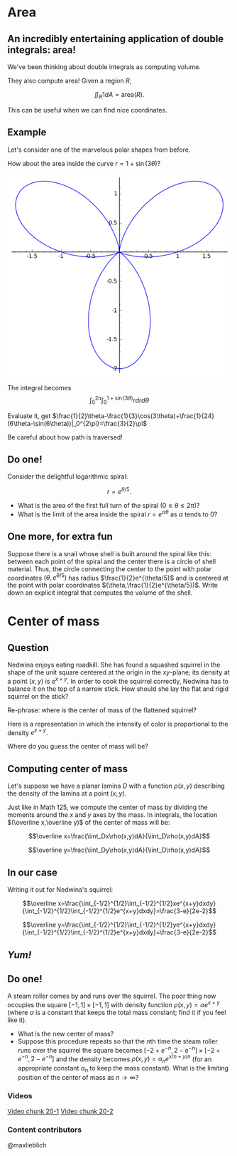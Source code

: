 Area
====

An incredibly entertaining application of double integrals: area!
-----------------------------------------------------------------

We've been thinking about double integrals as computing volume.

They also compute area! Given a region $R$,

$$\iint_R1dA=\text{area}(R).$$

This can be useful when we can find nice coordinates.

Example
-------

Let's consider one of the marvelous polar shapes from before.

How about the area inside the curve $r=1+\sin(3\theta)$?

![There would be a flower here. Sigh.](media/flower.png)

The integral becomes
$$\int_0^{2\pi}\int_0^{1+\sin(3\theta)}rdrd\theta$$

Evaluate it, get
$\frac{1}{2}\theta-\frac{1}{3}\cos(3\theta)+\frac{1}{24}(6\theta-\sin(6\theta))|_0^{2\pi}=\frac{3}{2}\pi$

Be careful about how path is traversed!

Do one!
-------

Consider the delightful logarithmic spiral:

$$r=e^{\theta/5}.$$

-   What is the area of the first full turn of the spiral
    ($0\leq\theta\leq 2\pi$)?
-   What is the limit of the area inside the spiral
    $r=e^{\alpha\theta}$ as $\alpha$ tends to $0$?

One more, for extra fun
-----------------------

Suppose there is a snail whose shell is built around the spiral like
this: between each point of the spiral and the center there is a circle
of shell material. Thus, the circle connecting the center to the point
with polar coordinates $(\theta,e^{\theta/5})$ has radius
$\frac{1}{2}e^{\theta/5}$ and is centered at the point with polar
coordinates $(\theta,\frac{1}{2}e^{\theta/5})$. Write down an
explicit integral that computes the volume of the shell.

Center of mass
==============

Question
--------

Nedwina enjoys eating roadkill. She has found a squashed squirrel in the
shape of the unit square centered at the origin in the $xy$-plane; its
density at a point $(x,y)$ is $e^{x+y}$. In order to cook the
squirrel correctly, Nedwina has to balance it on the top of a narrow
stick. How should she lay the flat and rigid squirrel on the stick?

Re-phrase: where is the center of mass of the flattened squirrel?

Here is a representation in which the intensity of color is proportional
to the density $e^{x+y}$.

Where do you guess the center of mass will be?

Computing center of mass
------------------------

Let's suppose we have a planar lamina $D$ with a function
$\rho(x,y)$ describing the density of the lamina at a point
$(x,y)$.

Just like in Math 125, we compute the center of mass by dividing the
moments around the $x$ and $y$ axes by the mass. In integrals, the
location $(\overline x,\overline y)$ of the center of mass will be:

$$\overline
x=\frac{\iint_Dx\rho(x,y)dA}{\iint_D\rho(x,y)dA}$$

$$\overline
y=\frac{\iint_Dy\rho(x,y)dA}{\iint_D\rho(x,y)dA}$$

In our case
-----------

Writing it out for Nedwina's squirrel:

$$\overline
x=\frac{\int_{-1/2}^{1/2}\int_{-1/2}^{1/2}xe^{x+y}dxdy}{\int_{-1/2}^{1/2}\int_{-1/2}^{1/2}e^{x+y}dxdy}=\frac{3-e}{2e-2}$$

$$\overline
y=\frac{\int_{-1/2}^{1/2}\int_{-1/2}^{1/2}ye^{x+y}dxdy}{\int_{-1/2}^{1/2}\int_{-1/2}^{1/2}e^{x+y}dxdy}=\frac{3-e}{2e-2}$$

*Yum!*
------

Do one!
-------

A steam roller comes by and runs over the squirrel. The poor thing now
occupies the square $[-1,1]\times[-1,1]$ with density function
$\rho(x,y)=\alpha e^{x+y}$ (where $\alpha$ is a constant that
keeps the total mass constant; find it if you feel like it).

-   What is the new center of mass?
-   Suppose this procedure repeats so that the $n$th time the steam
    roller runs over the squirrel the square becomes
    $[-2+e^{-n},2-e^{-n}]\times [-2+e^{-n},2-e^{-n}]$ and the
    density becomes $\rho(x,y)=\alpha_n e^{x/n+y/n}$ (for an
    appropriate constant $\alpha_n$ to keep the mass constant). What
    is the limiting position of the center of mass as $n\to\infty$?

### Videos
[Video chunk 20-1](http://www.math.washington.edu/~lieblich/Math126/video/20-1.mp4)
[Video chunk 20-2](http://www.math.washington.edu/~lieblich/Math126/video/20-2.mp4)

### Content contributors
@maxlieblich    

